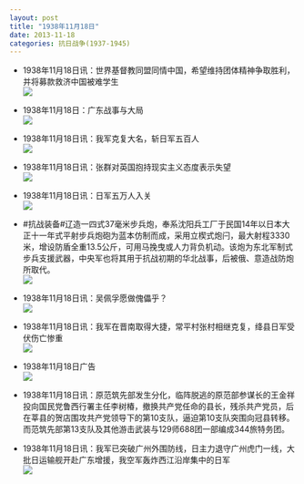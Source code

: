 ```yaml
---
layout: post
title: "1938年11月18日"
date: 2013-11-18
categories: 抗日战争(1937-1945)
---
```


<meta name="referrer" content="no-referrer" />

- 1938年11月18日讯：世界基督教同盟同情中国，希望维持团体精神争取胜利，并将募款救济中国被难学生 <br/><img src="https://ww3.sinaimg.cn/large/aca367d8jw1eapis80f3kj20cs0qhq8f.jpg" />

- 1938年11月18日：广东战事与大局 <br/><img src="https://ww2.sinaimg.cn/large/aca367d8jw1eaph1ncb50j20cs0j9ah7.jpg" />

- 1938年11月18日讯：我军克复大名，斩日军五百人 <br/><img src="https://ww2.sinaimg.cn/large/aca367d8jw1eapfb88pbsj209b0bwmyr.jpg" />

- 1938年11月18日讯：张群对英国抱持现实主义态度表示失望 <br/><img src="https://ww3.sinaimg.cn/large/aca367d8jw1eapa44i1paj20cs0njgrn.jpg" />

- 1938年11月18日讯：日军五万人入关 <br/><img src="https://ww4.sinaimg.cn/large/aca367d8jw1eap8dj716ij2068067gm2.jpg" />

- #抗战装备#辽造一四式37毫米步兵炮，奉系沈阳兵工厂于民国14年以日本大正十一年式平射步兵炮砲为蓝本仿制而成，采用立楔式炮闩，最大射程3330米，增设防盾全重13.5公斤，可用马挽曳或人力背负机动。该炮为东北军制式步兵支援武器，中央军也将其用于抗战初期的华北战事，后被俄、意造战防炮所取代。 <br/><img src="https://ww1.sinaimg.cn/large/aca367d8jw1eap3y8p8lwj20cs0ntjw5.jpg" />

- 1938年11月18日讯：吴佩孚愿做傀儡乎？ <br/><img src="https://ww1.sinaimg.cn/large/aca367d8jw1eap3624dc2j20dz05s75r.jpg" />

- 1938年11月18日讯：我军在晋南取得大捷，常平村张村相继克复，绛县日军受伏伤亡惨重 <br/><img src="https://ww3.sinaimg.cn/large/aca367d8jw1eap1foq2s4j20cs0v2jyl.jpg" />

- 1938年11月18日广告 <br/><img src="https://ww1.sinaimg.cn/large/aca367d8jw1eaozpbb902j20am0ecjte.jpg" />

- 1938年11月18日讯：原范筑先部发生分化，临阵脱逃的原范部参谋长的王金祥投向国民党鲁西行署主任李树椿，撤换共产党任命的县长，残杀共产党员，后在莘县的贺店围攻共产党领导下的第10支队，逼迫第10支队突围向冠县转移。而范筑先部第13支队及其他游击武装与129师688团一部编成344旅特务团。 

- 1938年11月18日讯：我军已突破广州外围防线，日主力退守广州虎门一线，大批日运输舰开赴广东增援，我空军轰炸西江沿岸集中的日军 <br/><img src="https://ww3.sinaimg.cn/large/aca367d8jw1eaosr95ju7j20cs2dc7gr.jpg" />

